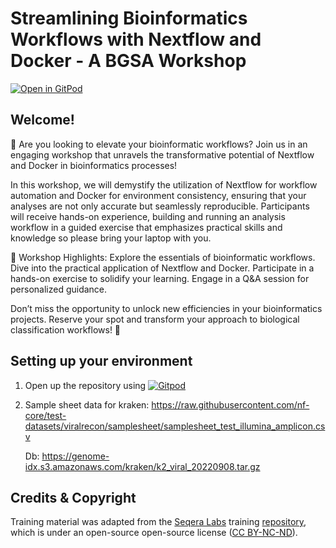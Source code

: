 # **Streamlining Bioinformatics Workflows with Nextflow and Docker** - A BGSA Workshop
[![Open in GitPod](https://img.shields.io/badge/Gitpod-%20Open%20in%20Gitpod-908a85?logo=gitpod)](https://gitpod.io/#https://github.com/mshunjan/workflows_workshop)

## Welcome!

🧬 Are you looking to elevate your bioinformatic workflows? Join us in an engaging workshop that unravels the transformative potential of Nextflow and Docker in bioinformatics processes! 

In this workshop, we will demystify the utilization of Nextflow for workflow automation and Docker for environment consistency, ensuring that your analyses are not only accurate but seamlessly reproducible. Participants will receive hands-on experience, building and running an analysis workflow in a guided exercise that emphasizes practical skills and knowledge so please bring your laptop with you.

🔬 Workshop Highlights:
Explore the essentials of bioinformatic workflows.
Dive into the practical application of Nextflow and Docker.
Participate in a hands-on exercise to solidify your learning.
Engage in a Q&A session for personalized guidance.

Don’t miss the opportunity to unlock new efficiencies in your bioinformatics projects. Reserve your spot and transform your approach to biological classification workflows! 🧪

## Setting up your environment
1. Open up the repository using [![Gitpod](https://img.shields.io/badge/Gitpod-%20Open%20in%20Gitpod-908a85?logo=gitpod)](https://gitpod.io/#https://github.com/mshunjan/workflows_workshop)
2. Sample sheet data for kraken: 
    https://raw.githubusercontent.com/nf-core/test-datasets/viralrecon/samplesheet/samplesheet_test_illumina_amplicon.csv

    Db:
    https://genome-idx.s3.amazonaws.com/kraken/k2_viral_20220908.tar.gz

## Credits & Copyright

Training material was adapted from the [Seqera Labs](https://seqera.io) training [repository](https://github.com/nextflow-io/training/tree/master), which is under an open-source open-source license ([CC BY-NC-ND](https://creativecommons.org/licenses/by-nc-nd/4.0/)).
